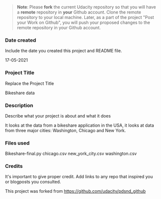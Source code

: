 >**Note**: Please **fork** the current Udacity repository so that you will have a **remote** repository in **your** Github account. Clone the remote repository to your local machine. Later, as a part of the project "Post your Work on Github", you will push your proposed changes to the remote repository in your Github account.

### Date created
Include the date you created this project and README file.

17-05-2021

### Project Title
Replace the Project Title

Bikeshare data

### Description
Describe what your project is about and what it does

It looks at the data from a bikeshare application in the USA, it looks at data from three major cities: Washington, Chicago and New York. 

### Files used
Bikeshare-final.py
chicago.csv
new_york_city.csv
washington.csv


### Credits
It's important to give proper credit. Add links to any repo that inspired you or blogposts you consulted.

This project was forked from https://github.com/udacity/pdsnd_github